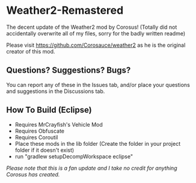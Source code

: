 # Weather2-Remastered
The decent update of the Weather2 mod by Corosus!
(Totally did not accidentally overwrite all of my files, sorry for the badly written readme)

Please visit https://github.com/Corosauce/weather2 as he is the original creator of this mod.

## Questions? Suggestions? Bugs?
You can report any of these in the Issues tab, and/or place your questions and suggestions in the Discussions tab.

##  How To Build (Eclipse)
- Requires MrCrayfish's Vehicle Mod
- Requires Obfuscate
- Requires Coroutil
- Place these mods in the lib folder (Create the folder in your project folder if it doesn't exist)
- run "gradlew setupDecompWorkspace eclipse"

*Please note that this is a fan update and I take no credit for anything Corosus has created.*
